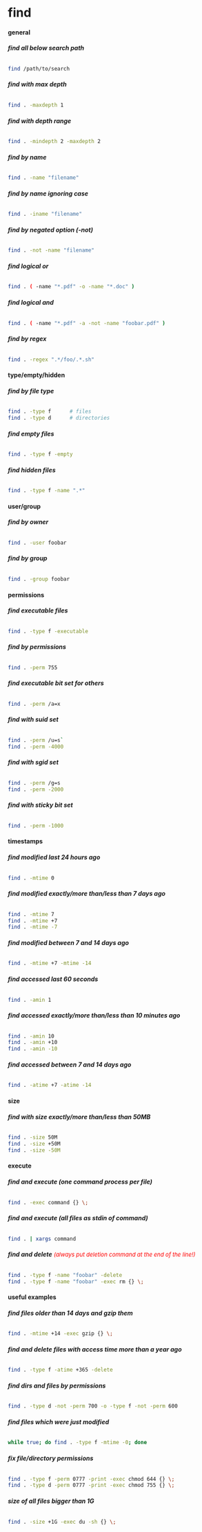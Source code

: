 # find

#### __general__

###### __find all below search path__
```bash
find /path/to/search
```

###### __find with max depth__
```bash
find . -maxdepth 1
```

###### __find with depth range__
```bash
find . -mindepth 2 -maxdepth 2
```

###### __find by name__
```bash
find . -name "filename"
```

###### __find by name ignoring case__
```bash
find . -iname "filename"
```

###### __find by negated option (-not)__
```bash
find . -not -name "filename"
```

###### __find logical or__
```bash
find . ( -name "*.pdf" -o -name "*.doc" )
```

###### __find logical and__
```bash
find . ( -name "*.pdf" -a -not -name "foobar.pdf" )
```

###### __find by regex__
```bash
find . -regex ".*/foo/.*.sh"
```

#### __type/empty/hidden__

###### __find by file type__
```bash
find . -type f		# files
find . -type d		# directories
```

###### __find empty files__
```bash
find . -type f -empty
```

###### __find hidden files__
```bash
find . -type f -name ".*"
```

#### __user/group__

###### __find by owner__
```bash
find . -user foobar
```

###### __find by group__
```bash
find . -group foobar
```

#### __permissions__

###### __find executable files__
```bash
find . -type f -executable
```

###### __find by permissions__
```bash
find . -perm 755
```

###### __find executable bit set for others__
```bash
find . -perm /a=x
```

###### __find with suid set__
```bash
find . -perm /u=s`
find . -perm -4000
```

###### __find with sgid set__
```bash
find . -perm /g=s
find . -perm -2000
```

###### __find with sticky bit set__
```bash
find . -perm -1000
```

#### __timestamps__

###### __find modified last 24 hours ago__
```bash
find . -mtime 0
```

###### __find modified exactly/more than/less than 7 days ago__
```bash
find . -mtime 7
find . -mtime +7
find . -mtime -7
```

###### __find modified between 7 and 14 days ago__
```bash
find . -mtime +7 -mtime -14
```

###### __find accessed last 60 seconds__
```bash
find . -amin 1
```

###### __find accessed exactly/more than/less than 10 minutes ago__
```bash
find . -amin 10
find . -amin +10
find . -amin -10
```

###### __find accessed between 7 and 14 days ago__
```bash
find . -atime +7 -atime -14
```

#### __size__

###### __find with size exactly/more than/less than 50MB__
```bash
find . -size 50M
find . -size +50M
find . -size -50M
```

#### __execute__

###### __find and execute (one command process per file)__
```bash
find . -exec command {} \;
```

###### __find and execute (all files as stdin of command)__
```bash
find . | xargs command
```

###### __find and delete__ <span style="color: red; font-size: small;">(always put deletion command at the end of the line!)</span>
```bash
find . -type f -name "foobar" -delete
find . -type f -name "foobar" -exec rm {} \;
```

#### __useful examples__

###### __find files older than 14 days and gzip them__
```bash
find . -mtime +14 -exec gzip {} \;
```

###### __find and delete files with access time more than a year ago__
```bash
find . -type f -atime +365 -delete
```

###### __find dirs and files by permissions__
```bash
find . -type d -not -perm 700 -o -type f -not -perm 600
```

###### __find files which were just modified__
```bash
while true; do find . -type f -mtime -0; done
```

###### __fix file/directory permissions__
```bash
find . -type f -perm 0777 -print -exec chmod 644 {} \;
find . -type d -perm 0777 -print -exec chmod 755 {} \;
```

###### __size of all files bigger than 1G__
```bash
find . -size +1G -exec du -sh {} \;
```
